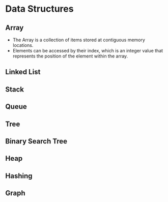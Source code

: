 # Data Structures
## Array
* The Array is a collection of items stored at contiguous memory locations. 
* Elements can be accessed by their index, which is an integer value that represents the position of the element within the array.
## Linked List
## Stack
## Queue
## Tree
## Binary Search Tree
## Heap
## Hashing
## Graph
